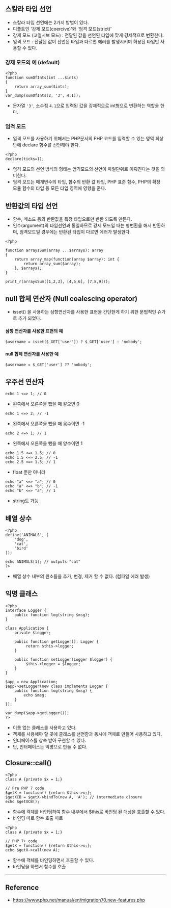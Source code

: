 ## 스칼라 타입 선언
- 스칼라 타입 선언에는 2가지 방법이 있다.
- 디폴트인 '강제 모드(coercive)'와 '엄격 모드(strict)'
- 강제 모드 (코얼시브 모드) : 전달된 값을 선언된 타입에 맞게 강제적으로 변환한다.
- 엄격 모드 : 전달된 값이 선언된 타입과 다르면 에러를 발생시키며 허용된 타입만 사용할 수 있다.

### 강제 모드의 예 (default)
```
<?php
function sumOfInts(int ...$ints)
{
    return array_sum($ints);
}
var_dump(sumOfInts(2, '3', 4.1));
```
- 문자열 `'3'`, 소수점 `4.1`으로 입력된 값을 강제적으로 int형으로 변환하는 역할을 한다.

### 엄격 모드
- 엄격 모드를 사용하기 위해서는 PHP문서의 PHP 코드를 입력할 수 있는 영역 최상단에 declare 함수를 선언해야 한다. 
```
<?php
declare(ticks=1);
```
- 엄격 모드의 선언 방식의 형태는 엄격모드의 선언이 파일단위로 이뤄진다는 것을 의미한다.
- 엄격 모드는 매개변수의 타입, 함수의 반환 값 타입, PHP 표준 함수, PHP의 확장 모듈 함수의 타입 등 모든 타입 영역에 영향을 준다.


## 반환값의 타입 선언
- 함수, 메소드 등의 반환값을 특정 타입으로만 반환 되도록 만든다.
- 인수(argument)의 타임선언과 동일하므로 강제 모드일 때는 형변환을 해서 반환하며, 엄격모드일 경우에는 반환된 타입이 다르면 에러가 발생한다.

```
<?php

function arraysSum(array ...$arrays): array
{
    return array_map(function(array $array): int {
        return array_sum($array);
    }, $arrays);
}

print_r(arraysSum([1,2,3], [4,5,6], [7,8,9]));
```

## null 합체 연산자 (Null coalescing operator)
- isset() 을 사용하는 삼항연산자를 사용한 표현을 간단한게 하기 위한 문법적인 슈가로 추가 되었다.
#### 삼항 연산자를 사용한 표현의 예
```
$username = isset($_GET['user']) ? $_GET['user'] : 'nobody';
```
#### null 합체 연산자를 사용한 예
```
$username = $_GET['user'] ?? 'nobody';
```

## 우주선 연산자
```
echo 1 <=> 1; // 0
```
- 왼쪽에서 오른쪽을 뺐을 때 같으면 0
```
echo 1 <=> 2; // -1
```
- 왼쪽에서 오른쪽을 뺐을 때 음수이면 -1
```
echo 2 <=> 1; // 1
```
- 왼쪽에서 오른쪽을 뺐을 때 양수이면 1

```
echo 1.5 <=> 1.5; // 0
echo 1.5 <=> 2.5; // -1
echo 2.5 <=> 1.5; // 1
```
- float 뿐만 아니라
```
echo "a" <=> "a"; // 0
echo "a" <=> "b"; // -1
echo "b" <=> "a"; // 1
```
- string도 가능

## 배열 상수
```
<?php
define('ANIMALS', [
    'dog',
    'cat',
    'bird'
]);

echo ANIMALS[1]; // outputs "cat"
?>
```
- 배열 상수 내부의 원소들을 추가, 변경, 제거 할 수 없다. (컴파일 에러 발생)

## 익명 클래스
```
<?php
interface Logger {
    public function log(string $msg);
}

class Application {
    private $logger;

    public function getLogger(): Logger {
         return $this->logger;
    }

    public function setLogger(Logger $logger) {
         $this->logger = $logger;
    }
}

$app = new Application;
$app->setLogger(new class implements Logger {
    public function log(string $msg) {
        echo $msg;
    }
});

var_dump($app->getLogger());
?>
```
- 이름 없는 클래스를 사용하고 있다.
- 객체를 사용해야 할 곳에 클래스를 선언함과 동시에 객체로 만들어 사용하고 있다.
- 인터페이스를 상속 받아 구현할 수 있다.
- 단, 인터페이스는 익명으로 만들 수 없다.

## Closure::call()
```
<?php
class A {private $x = 1;}

// Pre PHP 7 code
$getX = function() {return $this->x;};
$getXCB = $getX->bindTo(new A, 'A'); // intermediate closure
echo $getXCB();
```
- 함수에 객체를 바인딩하여 함수 내부에서 $this로 바인딩 된 대상을 호출할 수 있다.
- 바인딩 따로 함수 호출 따로

```
<?php
class A {private $x = 1;}

// PHP 7+ code
$getX = function() {return $this->x;};
echo $getX->call(new A);
```
- 함수에 객체를 바인딩하면서 호출할 수 있다.
- 바인딩을 하면서 함수를 호출


---

## Reference
- https://www.php.net/manual/en/migration70.new-features.php
